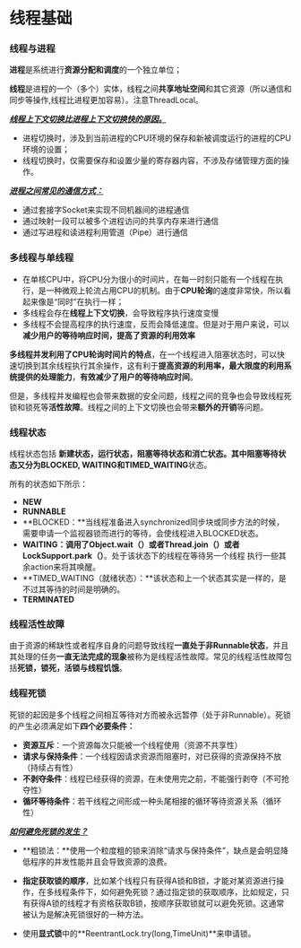 # 线程基础

### 线程与进程

**进程**是系统进行**资源分配和调度**的一个独立单位；

**线程**是进程的一个（多个）实体，线程之间**共享地址空间**和其它资源（所以通信和同步等操作,线程比进程更加容易）。注意ThreadLocal。

<u>***线程上下文切换比进程上下文切换快的原因。***</u>

- 进程切换时，涉及到当前进程的CPU环境的保存和新被调度运行的进程的CPU环境的设置；
- 线程切换时，仅需要保存和设置少量的寄存器内容，不涉及存储管理方面的操作。

**<u>*进程之间常见的通信方式：*</u>**

- 通过套接字Socket来实现不同机器间的进程通信
- 通过映射一段可以被多个进程访问的共享内存来进行通信
- 通过写进程和读进程利用管道（Pipe）进行通信



### 多线程与单线程

- 在单核CPU中，将CPU分为很小的时间片，在每一时刻只能有一个线程在执行，是一种微观上轮流占用CPU的机制。由于**CPU轮询**的速度非常快，所以看起来像是“同时”在执行一样；
- 多线程会存在**线程上下文切换**，会导致程序执行速度变慢
- 多线程不会提高程序的执行速度，反而会降低速度。但是对于用户来说，可以**减少用户的等待响应时间，提高了资源的利用效率**

**多线程并发利用了CPU轮询时间片的特点**，在一个线程进入阻塞状态时，可以快速切换到其余线程执行其余操作，这有利于**提高资源的利用率，最大限度的利用系统提供的处理能力**，**有效减少了用户的等待响应时间**。

但是，多线程并发编程也会带来数据的安全问题，线程之间的竞争也会导致线程死锁和锁死等**活性故障**。线程之间的上下文切换也会带来**额外的开销**等问题。



### 线程状态

线程状态包括 **新建状态，运行状态，阻塞等待状态和消亡状态。**其中阻塞等待状态又分为**BLOCKED, WAITING和TIMED_WAITING**状态。

所有的状态如下所示：

- **NEW**
- **RUNNABLE**
- **BLOCKED：**当线程准备进入synchronized同步块或同步方法的时候，需要申请一个监视器锁而进行的等待，会使线程进入BLOCKED状态。
- **WAITING：**调用了**Object.wait（）或者Thread.join（）或者LockSupport.park（）**。处于该状态下的线程在等待另一个线程 执行一些其余action来将其唤醒。
- **TIMED_WAITING（就绪状态）：**该状态和上一个状态其实是一样的，是不过其等待的时间是明确的。
- **TERMINATED**



### 线程活性故障

由于资源的稀缺性或者程序自身的问题导致线程**一直处于非Runnable状态**，并且其处理的任务**一直无法完成的现象**被称为是线程活性故障。常见的线程活性故障包括**死锁，锁死，活锁与线程饥饿**。



### 线程死锁

死锁的起因是多个线程之间相互等待对方而被永远暂停（处于非Runnable）。死锁的产生必须满足如下**四个必要条件：**

- **资源互斥**：一个资源每次只能被一个线程使用（资源不共享性）
- **请求与保持条件**：一个线程因请求资源而阻塞时，对已获得的资源保持不放（持续占有性）
- **不剥夺条件**：线程已经获得的资源，在未使用完之前，不能强行剥夺（不可抢夺性）
- **循环等待条件**：若干线程之间形成一种头尾相接的循环等待资源关系（循环性）

**<u>*如何避免死锁的发生？*</u>**

- **粗锁法：**使用一个粒度粗的锁来消除“请求与保持条件”，缺点是会明显降低程序的并发性能并且会导致资源的浪费。

- **指定获取锁的顺序**，比如某个线程只有获得A锁和B锁，才能对某资源进行操作，在多线程条件下，如何避免死锁？通过指定锁的获取顺序，比如规定，只有获得A锁的线程才有资格获取B锁，按顺序获取锁就可以避免死锁。这通常被认为是解决死锁很好的一种方法。

- 使用**显式锁**中的**ReentrantLock.try(long,TimeUnit)**来申请锁。



  




